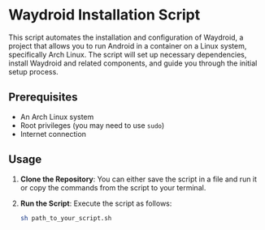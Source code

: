 # Waydroid Installation Script

This script automates the installation and configuration of Waydroid, a project that allows you to run Android in a container on a Linux system, specifically Arch Linux. The script will set up necessary dependencies, install Waydroid and related components, and guide you through the initial setup process.

## Prerequisites

- An Arch Linux system
- Root privileges (you may need to use `sudo`)
- Internet connection

## Usage

1. **Clone the Repository**: You can either save the script in a file and run it or copy the commands from the script to your terminal.

2. **Run the Script**: Execute the script as follows:
   ```sh
   sh path_to_your_script.sh
